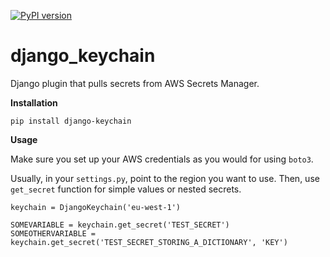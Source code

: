 [![PyPI version](https://badge.fury.io/py/django-keychain.svg)](https://badge.fury.io/py/django-keychain)

# django_keychain

Django plugin that pulls secrets from AWS Secrets Manager.

**Installation**

`pip install django-keychain`

**Usage**

Make sure you set up your AWS credentials as you would for using `boto3`.

Usually, in your `settings.py`, point to the region you want to use.
Then, use `get_secret` function for simple values or nested secrets.

```
keychain = DjangoKeychain('eu-west-1')

SOMEVARIABLE = keychain.get_secret('TEST_SECRET')
SOMEOTHERVARIABLE = keychain.get_secret('TEST_SECRET_STORING_A_DICTIONARY', 'KEY')
